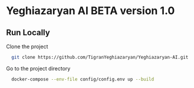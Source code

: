 # Yeghiazaryan AI BETA version 1.0 

## Run Locally

Clone the project

```bash
  git clone https://github.com/TigranYeghiazaryan/Yeghiazaryan-AI.git
```

Go to the project directory

```bash
  docker-compose --env-file config/config.env up --build
```

